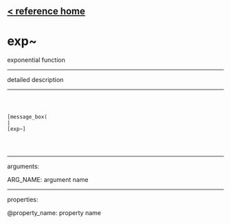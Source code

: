 [< reference home](ceammc_lib.html)
---

# exp~


exponential function

---

detailed description
<br>


---


```



[message_box(                                 
|
[exp~]


            
```

---
arguments:

ARG_NAME: argument name<br>

---
properties:

@property_name: property name<br>

